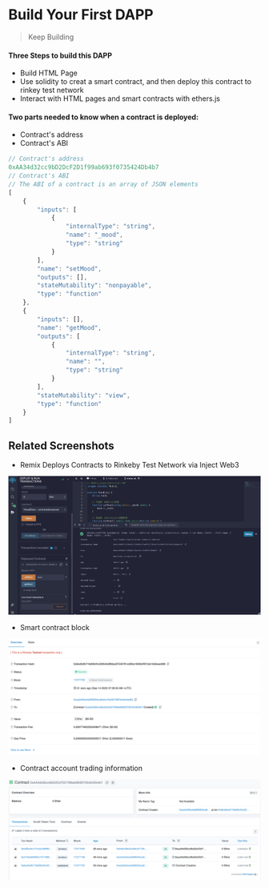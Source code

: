 # Build Your First DAPP
> Keep Building

#### Three Steps to build this DAPP
- Build HTML Page
- Use solidity to creat a smart contract, and then deploy this contract to rinkey test network
- Interact with HTML pages and smart contracts with ethers.js

#### Two parts needed to know when a contract is deployed:
- Contract's address
- Contract's ABI

```js
// Contract's address
0xAA34d32cc9bD2DcF2D1f99ab693f0735424Db4b7
// Contract's ABI
// The ABI of a contract is an array of JSON elements
[
	{
		"inputs": [
			{
				"internalType": "string",
				"name": "_mood",
				"type": "string"
			}
		],
		"name": "setMood",
		"outputs": [],
		"stateMutability": "nonpayable",
		"type": "function"
	},
	{
		"inputs": [],
		"name": "getMood",
		"outputs": [
			{
				"internalType": "string",
				"name": "",
				"type": "string"
			}
		],
		"stateMutability": "view",
		"type": "function"
	}
]
```

## Related Screenshots

- Remix Deploys Contracts to Rinkeby Test Network via Inject Web3

![](https://raw.githubusercontent.com/lesenelir/meta-learnweb3-dao-projects/master/01-build-your-first-dApp/pic/01.png)

- Smart contract block

![](https://raw.githubusercontent.com/lesenelir/meta-learnweb3-dao-projects/master/01-build-your-first-dApp/pic/02.png)

- Contract account trading information

![](https://raw.githubusercontent.com/lesenelir/meta-learnweb3-dao-projects/master/01-build-your-first-dApp/pic/03.png)
